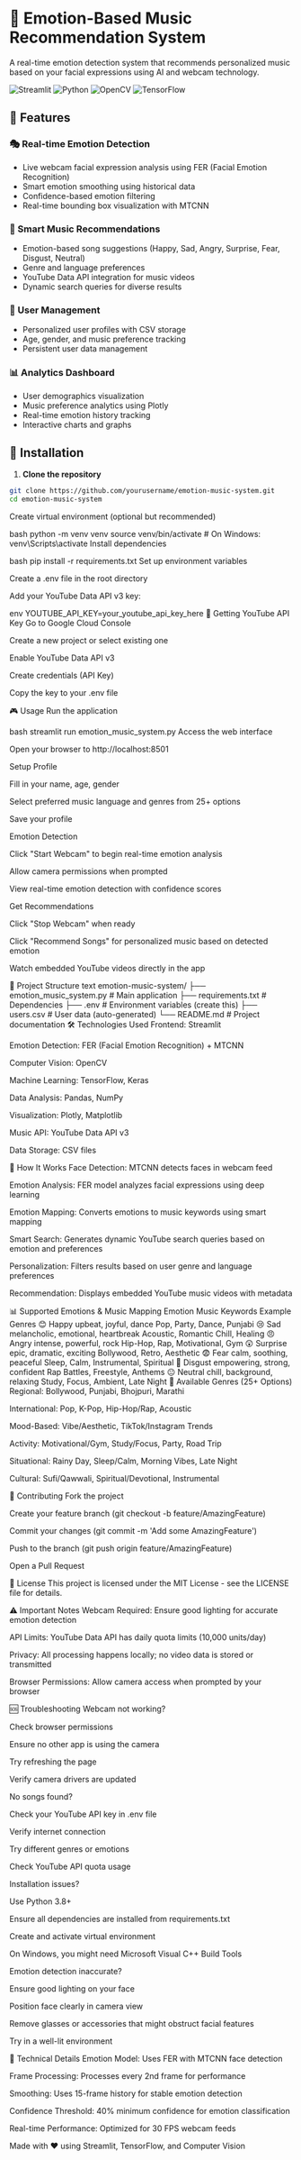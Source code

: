 # 🎵 Emotion-Based Music Recommendation System

A real-time emotion detection system that recommends personalized music based on your facial expressions using AI and webcam technology.

![Streamlit](https://img.shields.io/badge/Streamlit-FF4B4B?style=for-the-badge&logo=Streamlit&logoColor=white)
![Python](https://img.shields.io/badge/Python-3776AB?style=for-the-badge&logo=python&logoColor=white)
![OpenCV](https://img.shields.io/badge/OpenCV-5C3EE8?style=for-the-badge&logo=OpenCV&logoColor=white)
![TensorFlow](https://img.shields.io/badge/TensorFlow-FF6F00?style=for-the-badge&logo=tensorflow&logoColor=white)

## 🌟 Features

### 🎭 Real-time Emotion Detection
- Live webcam facial expression analysis using FER (Facial Emotion Recognition)
- Smart emotion smoothing using historical data
- Confidence-based emotion filtering
- Real-time bounding box visualization with MTCNN

### 🎵 Smart Music Recommendations
- Emotion-based song suggestions (Happy, Sad, Angry, Surprise, Fear, Disgust, Neutral)
- Genre and language preferences
- YouTube Data API integration for music videos
- Dynamic search queries for diverse results

### 👤 User Management
- Personalized user profiles with CSV storage
- Age, gender, and music preference tracking
- Persistent user data management

### 📊 Analytics Dashboard
- User demographics visualization
- Music preference analytics using Plotly
- Real-time emotion history tracking
- Interactive charts and graphs

## 🚀 Installation

1. **Clone the repository**
```bash
git clone https://github.com/yourusername/emotion-music-system.git
cd emotion-music-system
```
Create virtual environment (optional but recommended)

bash
python -m venv venv
source venv/bin/activate  # On Windows: venv\Scripts\activate
Install dependencies

bash
pip install -r requirements.txt
Set up environment variables

Create a .env file in the root directory

Add your YouTube Data API v3 key:

env
YOUTUBE_API_KEY=your_youtube_api_key_here
🔑 Getting YouTube API Key
Go to Google Cloud Console

Create a new project or select existing one

Enable YouTube Data API v3

Create credentials (API Key)

Copy the key to your .env file

🎮 Usage
Run the application

bash
streamlit run emotion_music_system.py
Access the web interface

Open your browser to http://localhost:8501

Setup Profile

Fill in your name, age, gender

Select preferred music language and genres from 25+ options

Save your profile

Emotion Detection

Click "Start Webcam" to begin real-time emotion analysis

Allow camera permissions when prompted

View real-time emotion detection with confidence scores

Get Recommendations

Click "Stop Webcam" when ready

Click "Recommend Songs" for personalized music based on detected emotion

Watch embedded YouTube videos directly in the app

📁 Project Structure
text
emotion-music-system/
├── emotion_music_system.py  # Main application
├── requirements.txt         # Dependencies
├── .env                    # Environment variables (create this)
├── users.csv               # User data (auto-generated)
└── README.md              # Project documentation
🛠️ Technologies Used
Frontend: Streamlit

Emotion Detection: FER (Facial Emotion Recognition) + MTCNN

Computer Vision: OpenCV

Machine Learning: TensorFlow, Keras

Data Analysis: Pandas, NumPy

Visualization: Plotly, Matplotlib

Music API: YouTube Data API v3

Data Storage: CSV files

🎯 How It Works
Face Detection: MTCNN detects faces in webcam feed

Emotion Analysis: FER model analyzes facial expressions using deep learning

Emotion Mapping: Converts emotions to music keywords using smart mapping

Smart Search: Generates dynamic YouTube search queries based on emotion and preferences

Personalization: Filters results based on user genre and language preferences

Recommendation: Displays embedded YouTube music videos with metadata

📊 Supported Emotions & Music Mapping
Emotion	Music Keywords	Example Genres
😊 Happy	upbeat, joyful, dance	Pop, Party, Dance, Punjabi
😢 Sad	melancholic, emotional, heartbreak	Acoustic, Romantic Chill, Healing
😠 Angry	intense, powerful, rock	Hip-Hop, Rap, Motivational, Gym
😲 Surprise	epic, dramatic, exciting	Bollywood, Retro, Aesthetic
😨 Fear	calm, soothing, peaceful	Sleep, Calm, Instrumental, Spiritual
🤢 Disgust	empowering, strong, confident	Rap Battles, Freestyle, Anthems
😐 Neutral	chill, background, relaxing	Study, Focus, Ambient, Late Night
🎵 Available Genres (25+ Options)
Regional: Bollywood, Punjabi, Bhojpuri, Marathi

International: Pop, K-Pop, Hip-Hop/Rap, Acoustic

Mood-Based: Vibe/Aesthetic, TikTok/Instagram Trends

Activity: Motivational/Gym, Study/Focus, Party, Road Trip

Situational: Rainy Day, Sleep/Calm, Morning Vibes, Late Night

Cultural: Sufi/Qawwali, Spiritual/Devotional, Instrumental

🤝 Contributing
Fork the project

Create your feature branch (git checkout -b feature/AmazingFeature)

Commit your changes (git commit -m 'Add some AmazingFeature')

Push to the branch (git push origin feature/AmazingFeature)

Open a Pull Request

📝 License
This project is licensed under the MIT License - see the LICENSE file for details.

⚠️ Important Notes
Webcam Required: Ensure good lighting for accurate emotion detection

API Limits: YouTube Data API has daily quota limits (10,000 units/day)

Privacy: All processing happens locally; no video data is stored or transmitted

Browser Permissions: Allow camera access when prompted by your browser

🆘 Troubleshooting
Webcam not working?

Check browser permissions

Ensure no other app is using the camera

Try refreshing the page

Verify camera drivers are updated

No songs found?

Check your YouTube API key in .env file

Verify internet connection

Try different genres or emotions

Check YouTube API quota usage

Installation issues?

Use Python 3.8+

Ensure all dependencies are installed from requirements.txt

Create and activate virtual environment

On Windows, you might need Microsoft Visual C++ Build Tools

Emotion detection inaccurate?

Ensure good lighting on your face

Position face clearly in camera view

Remove glasses or accessories that might obstruct facial features

Try in a well-lit environment

🔧 Technical Details
Emotion Model: Uses FER with MTCNN face detection

Frame Processing: Processes every 2nd frame for performance

Smoothing: Uses 15-frame history for stable emotion detection

Confidence Threshold: 40% minimum confidence for emotion classification

Real-time Performance: Optimized for 30 FPS webcam feeds

Made with ❤️ using Streamlit, TensorFlow, and Computer Vision

